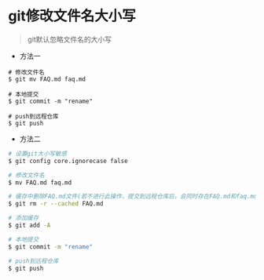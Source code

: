 # git修改文件名大小写

> git默认忽略文件名的大小写

- 方法一

```text
# 修改文件名
$ git mv FAQ.md faq.md

# 本地提交
$ git commit -m "rename"

# push到远程仓库
$ git push
```

- 方法二

```bash
# 设置git大小写敏感
$ git config core.ignorecase false

# 修改文件名
$ mv FAQ.md faq.md

# 缓存中删除FAQ.md文件(若不进行此操作，提交到远程仓库后，会同时存在FAQ.md和faq.md文件)
$ git rm -r --cached FAQ.md

# 添加缓存
$ git add -A

# 本地提交
$ git commit -m "rename"

# push到远程仓库
$ git push
```
